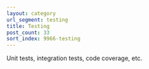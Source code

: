 ```yaml
---
layout: category
url_segment: testing
title: Testing
post_count: 33
sort_index: 9966-testing
---
```


Unit tests, integration tests, code coverage, etc.
